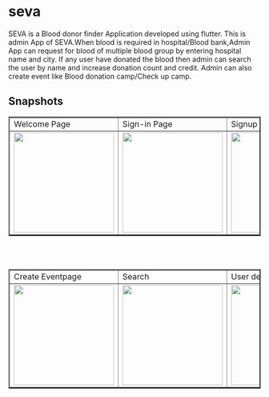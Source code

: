# seva

SEVA is a Blood donor finder Application developed using flutter. This is admin App of SEVA.When blood is required in hospital/Blood bank,Admin App can request for blood of multiple blood group by entering hospital name and city. If any user have donated the blood then admin can search the user by name and increase donation count and credit. Admin can also create event like Blood donation camp/Check up camp.  

## Snapshots

<table border=2>
  <tr>
    <td>Welcome Page</td>
    <td>Sign-in Page</td>
    <td>Signup Page</td>
    <td>Request Page</td>
  </tr>
  <tr>
    <td><img src="https://user-images.githubusercontent.com/58872762/88448848-7a762700-ce5f-11ea-8634-6a5db04a762d.jpg" width=200></td>
    <td><img src="https://user-images.githubusercontent.com/58872762/88448856-8cf06080-ce5f-11ea-8126-0daedf2d1e91.jpg" width=200></td>
    <td><img src="https://user-images.githubusercontent.com/58872762/88448861-9bd71300-ce5f-11ea-9002-cd2f6eaa8656.jpg" width=200></td>
    <td><img src="https://user-images.githubusercontent.com/58872762/88448864-ab565c00-ce5f-11ea-95a9-c3211078115b.jpg" width=200></td>
  </tr>
 </table><br><br>
 
 <table border=2>
  <tr>
    <td>Create Eventpage</td>
    <td>Search</td>
    <td>User details</td>
    <td>Text Message</td>
  </tr>
  <tr>
    <td><img src="https://user-images.githubusercontent.com/58872762/88448872-be692c00-ce5f-11ea-8dd9-f8379667b0b1.jpg" width=200></td>
    <td><img src="https://user-images.githubusercontent.com/58872762/88448880-caed8480-ce5f-11ea-8a78-1edc2ab458e8.jpg" width=200></td>
    <td><img src="https://user-images.githubusercontent.com/58872762/88448887-d93ba080-ce5f-11ea-8ec1-8c557c700d86.jpg" width=200></td>
    <td><img src="https://user-images.githubusercontent.com/58872762/88448901-1142e380-ce60-11ea-8996-e35c926b62ff.jpg" width=200></td>
  </tr>
 </table>
